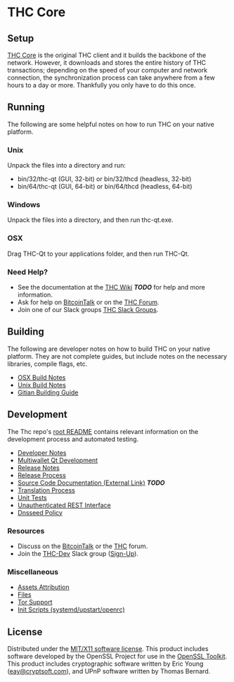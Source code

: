 THC Core
=====================

Setup
---------------------
[THC Core](http://thc.org/wallet) is the original THC client and it builds the backbone of the network. However, it downloads and stores the entire history of THC transactions; depending on the speed of your computer and network connection, the synchronization process can take anywhere from a few hours to a day or more. Thankfully you only have to do this once.

Running
---------------------
The following are some helpful notes on how to run THC on your native platform.

### Unix

Unpack the files into a directory and run:

- bin/32/thc-qt (GUI, 32-bit) or bin/32/thcd (headless, 32-bit)
- bin/64/thc-qt (GUI, 64-bit) or bin/64/thcd (headless, 64-bit)

### Windows

Unpack the files into a directory, and then run thc-qt.exe.

### OSX

Drag THC-Qt to your applications folder, and then run THC-Qt.

### Need Help?

* See the documentation at the [THC Wiki](https://en.bitcoin.it/wiki/Main_Page) ***TODO***
for help and more information.
* Ask for help on [BitcoinTalk](https://bitcointalk.org/index.php?topic=1262920.0) or on the [THC Forum](http://forum.thc.org/).
* Join one of our Slack groups [THC Slack Groups](https://thc.org/slack-logins/).

Building
---------------------
The following are developer notes on how to build THC on your native platform. They are not complete guides, but include notes on the necessary libraries, compile flags, etc.

- [OSX Build Notes](build-osx.md)
- [Unix Build Notes](build-unix.md)
- [Gitian Building Guide](gitian-building.md)

Development
---------------------
The Thc repo's [root README](https://github.com/THC-Project/THC/blob/master/README.md) contains relevant information on the development process and automated testing.

- [Developer Notes](developer-notes.md)
- [Multiwallet Qt Development](multiwallet-qt.md)
- [Release Notes](release-notes.md)
- [Release Process](release-process.md)
- [Source Code Documentation (External Link)](https://dev.visucore.com/bitcoin/doxygen/) ***TODO***
- [Translation Process](translation_process.md)
- [Unit Tests](unit-tests.md)
- [Unauthenticated REST Interface](REST-interface.md)
- [Dnsseed Policy](dnsseed-policy.md)

### Resources

* Discuss on the [BitcoinTalk](https://bitcointalk.org/index.php?topic=1262920.0) or the [THC](http://forum.thc.org/) forum.
* Join the [THC-Dev](https://thc-dev.slack.com/) Slack group ([Sign-Up](https://thc-dev.herokuapp.com/)).

### Miscellaneous
- [Assets Attribution](assets-attribution.md)
- [Files](files.md)
- [Tor Support](tor.md)
- [Init Scripts (systemd/upstart/openrc)](init.md)

License
---------------------
Distributed under the [MIT/X11 software license](http://www.opensource.org/licenses/mit-license.php).
This product includes software developed by the OpenSSL Project for use in the [OpenSSL Toolkit](https://www.openssl.org/). This product includes
cryptographic software written by Eric Young ([eay@cryptsoft.com](mailto:eay@cryptsoft.com)), and UPnP software written by Thomas Bernard.
